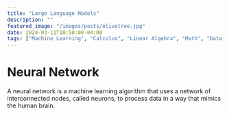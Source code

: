 ```yaml
---
title: "Large Language Models"
description: ""
featured_image: "/images/posts/olivetree.jpg"
date: 2024-03-11T10:58:08-04:00
tags: ["Machine Learning", "Calculus", "Linear Algebra", "Math", "Data Science"]
---
```


# Neural Network
A neural network is a machine learning algorithm that uses a network of interconnected nodes, called neurons, to process data in a way that mimics the human brain.

